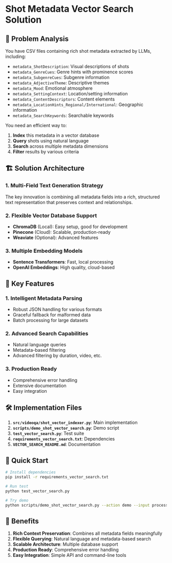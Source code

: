 # Shot Metadata Vector Search Solution

## 🎯 Problem Analysis

You have CSV files containing rich shot metadata extracted by LLMs, including:
- `metadata_ShotDescription`: Visual descriptions of shots
- `metadata_GenreCues`: Genre hints with prominence scores
- `metadata_SubgenreCues`: Subgenre information
- `metadata_AdjectiveTheme`: Descriptive themes
- `metadata_Mood`: Emotional atmosphere
- `metadata_SettingContext`: Location/setting information
- `metadata_ContentDescriptors`: Content elements
- `metadata_LocationHints_Regional/International`: Geographic information
- `metadata_SearchKeywords`: Searchable keywords

You need an efficient way to:
1. **Index** this metadata in a vector database
2. **Query** shots using natural language
3. **Search** across multiple metadata dimensions
4. **Filter** results by various criteria

## 🏗️ Solution Architecture

### 1. Multi-Field Text Generation Strategy

The key innovation is combining all metadata fields into a rich, structured text representation that preserves context and relationships.

### 2. Flexible Vector Database Support

- **ChromaDB** (Local): Easy setup, good for development
- **Pinecone** (Cloud): Scalable, production-ready
- **Weaviate** (Optional): Advanced features

### 3. Multiple Embedding Models

- **Sentence Transformers**: Fast, local processing
- **OpenAI Embeddings**: High quality, cloud-based

## 🚀 Key Features

### 1. Intelligent Metadata Parsing
- Robust JSON handling for various formats
- Graceful fallback for malformed data
- Batch processing for large datasets

### 2. Advanced Search Capabilities
- Natural language queries
- Metadata-based filtering
- Advanced filtering by duration, video, etc.

### 3. Production Ready
- Comprehensive error handling
- Extensive documentation
- Easy integration

## 🛠️ Implementation Files

1. **`src/videoqa/shot_vector_indexer.py`**: Main implementation
2. **`scripts/demo_shot_vector_search.py`**: Demo script
3. **`test_vector_search.py`**: Test suite
4. **`requirements_vector_search.txt`**: Dependencies
5. **`VECTOR_SEARCH_README.md`**: Documentation

## 🚀 Quick Start

```bash
# Install dependencies
pip install -r requirements_vector_search.txt

# Run test
python test_vector_search.py

# Try demo
python scripts/demo_shot_vector_search.py --action demo --input processed_videos_output_module2_2_scenes/
```

## 🎯 Benefits

1. **Rich Context Preservation**: Combines all metadata fields meaningfully
2. **Flexible Querying**: Natural language and metadata-based search
3. **Scalable Architecture**: Multiple database support
4. **Production Ready**: Comprehensive error handling
5. **Easy Integration**: Simple API and command-line tools 